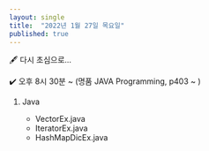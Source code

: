 ```yaml
---
layout: single
title:  "2022년 1월 27일 목요일"
published: true
---
```


🖋️ 다시 초심으로...

✔️ 오후 8시 30분 ~ (명품 JAVA Programming, p403 ~ )



1. Java

   - VectorEx.java
   - IteratorEx.java
   - HashMapDicEx.java
   







